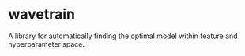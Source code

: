 # wavetrain
A library for automatically finding the optimal model within feature and hyperparameter space.
